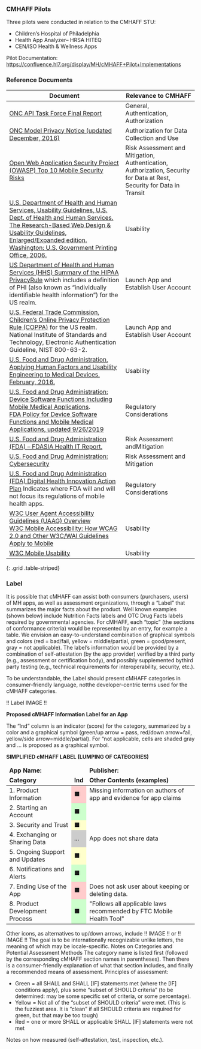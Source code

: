 ### CMHAFF Pilots

Three pilots were conducted in relation to the CMHAFF STU:
* Children’s Hospital of Philadelphia
* Health App Analyzer– HRSA HITEQ
* CEN/ISO Health & Wellness Apps

Pilot Documentation: https://confluence.hl7.org/display/MH/cMHAFF+Pilot+Implementations

### Reference Documents

| Document | Relevance to CMHAFF |
| --- | --- |
| [ONC API Task Force Final Report](https://www.healthit.gov/facas/sites/faca/files/HITJC_APITF_Recommendations.pdf) | General, Authentication, Authorization | 
| [ONC Model Privacy Notice (updated December, 2016)](https://www.healthit.gov/sites/default/files/2016_model_privacy_notice.pdf) | Authorization for Data Collection and Use |
| [Open Web Application Security Project (OWASP) Top 10 Mobile Security Risks](https://www.owasp.org/index.php/Mobile_Top_10_2016-Top_10) | Risk Assessment and Mitigation, Authentication, Authorization, Security for Data at Rest, Security for Data in Transit | 
| [U.S. Department of Health and Human Services, Usability Guidelines, U.S. Dept. of Health and Human Services. The Research-Based Web Design & Usability Guidelines, Enlarged/Expanded edition. Washington: U.S. Government Printing Office, 2006.](https://www.usability.gov/sites/default/files/documents/guidelines_book.pdf) | Usability | 
| [US Department of Health and Human Services (HHS) Summary of the HIPAA PrivacyRule](https://www.hhs.gov/hipaa/for-professionals/privacy/laws-regulations/) which includes a definition of PHI (also known as “individually identifiable health information”) for the US realm. | Launch App and Establish User Account | 
| [U.S. Federal Trade Commission, Children’s Online Privacy Protection Rule (COPPA)](https://www.ftc.gov/tips-advice/business-center/guidance/complying-coppa-frequently-askedquestions) for the US realm. National Institute of Standards and Technology, Electronic Authentication Guideline, NIST 800-63-2. | Launch App and Establish User Account | 
| [U.S. Food and Drug Administration. Applying Human Factors and Usability Engineering to Medical Devices. February, 2016.](https://www.fda.gov/downloads/MedicalDevices/.../UCM259760.pdf) | Usability | 
| [U.S. Food and Drug Administration: Device Software Functions Including Mobile Medical Applications](https://www.fda.gov/medical-devices/digital-health-center-excellence/device-software-functionsincluding-mobile-medical-applications). <br/>[FDA Policy for Device Software Functions and Mobile Medical Applications, updated 9/26/2019](https://www.fda.gov/regulatory-information/search-fda-guidance-documents/policy-device-softwarefunctions-and-mobile-medical-applications) | Regulatory Considerations | 
| [U.S. Food and Drug Administration (FDA) – FDASIA Health IT Report.](https://www.fda.gov/downloads/AboutFDA/CentersOffices/OfficeofMedicalProductsandTobacco/CDRH/CDRHReports/UCM391521.pdf) | Risk Assessment andMitigation | 
| [U.S. Food and Drug Administration: Cybersecurity](https://www.fda.gov/medical-devices/digital-healthcenter-excellence/cybersecurity) | Risk Assessment and Mitigation | 
| [U.S. Food and Drug Administration (FDA) Digital Health Innovation Action Plan](https://www.fda.gov/downloads/MedicalDevices/DigitalHealth/UCM568735.pdf) Indicates where FDA will and will not focus its regulations of mobile health apps. | Regulatory Considerations | 
| [W3C User Agent Accessibility Guidelines (UAAG) Overview](https://www.w3.org/WAI/intro/uaag.php)<br/>[W3C Mobile Accessibility: How WCAG 2.0 and Other W3C/WAI Guidelines Apply to Mobile](http://www.w3.org/TR/mobile-accessibility-mapping/) | Usability | 
| [W3C Mobile Usability](http://www.w3.org/WAI/mobile/) | Usability | 
{: .grid .table-striped}

### Label

It is possible that cMHAFF can assist both consumers (purchasers, users) of MH apps, as well as assessment organizations, through a “Label” that summarizes the major facts about the product. Well known examples (shown below) include Nutrition Facts labels and OTC Drug Facts labels
required by governmental agencies. For cMHAFF, each “topic” (the sections of conformance criteria) would be represented by an entry, for example a table. We envision an easy-to-understand combination of graphical symbols and colors (red = bad/fail, yellow = middle/partial, green = good/present, gray = not applicable). The label’s information would be provided by a combination of self-attestation (by the app provider) verified by a third party (e.g., assessment or certification body), and possibly supplemented bythird party testing (e.g., technical requirements for interoperability, security, etc.).

To be understandable, the Label should present cMHAFF categories in consumer-friendly language, notthe developer-centric terms used for the
cMHAFF categories.

!! Label IMAGE !!

**Proposed cMHAFF Information Label for an App**

The “Ind” column is an indicator (score) for the category, summarized by a color and a graphical symbol (green/up arrow = pass, red/down arrow=fail, yellow/side arrow=middle/partial). For “not applicable, cells are shaded gray and … is proposed as a graphical symbol.

**SIMPLIFIED cMHAFF LABEL (LUMPING OF CATEGORIES)**

 <table class="grid">
        <thead>
            <tr>
                <td colspan="2"><strong>App Name:</strong></td>
                <td colspan="2"><strong>Publisher:</strong></td>
            </tr>
            <tr>
                <td><strong>Category</strong></td>
                <td><strong>Ind</strong></td>
                <td colspan="2"><strong>Other Contents (examples)</strong></td>
            </tr>
        </thead>
        <tbody>
            <tr>
                <td>1. Product Information</td>
                <td style="background-color: #ffcccc;">&#x25A0;</td>
                <td colspan="2">Missing information on authors of app and evidence for app claims</td>
            </tr>
            <tr>
                <td>2. Starting an Account</td>
                <td style="background-color: #ccffcc;">&#x25A0;</td>
                <td colspan="2"></td>
            </tr>
            <tr>
                <td>3. Security and Trust</td>
                <td style="background-color: #ffffcc;">&#x25A0;</td>
                <td colspan="2"></td>
            </tr>
            <tr>
                <td>4. Exchanging or Sharing Data</td>
                <td style="background-color: #cccccc;">...</td>
                <td colspan="2">App does not share data</td>
            </tr>
            <tr>
                <td>5. Ongoing Support and Updates</td>
                <td style="background-color: #ffffcc;">&#x25A0;</td>
                <td colspan="2"></td>
            </tr>
            <tr>
                <td>6. Notifications and Alerts</td>
                <td style="background-color: #ccffcc;">&#x25A0;</td>
                <td colspan="2"></td>
            </tr>
            <tr>
                <td>7. Ending Use of the App</td>
                <td style="background-color: #ffcccc;">&#x25A0;</td>
                <td colspan="2">Does not ask user about keeping or deleting data.</td>
            </tr>
            <tr>
                <td>8. Product Development Process</td>
                <td style="background-color: #ccffcc;">&#x25A0;</td>
                <td colspan="2">"Follows all applicable laws recommended by FTC Mobile Health Tool"</td>
            </tr>
        </tbody>
    </table>

Other icons, as alternatives to up/down arrows, include !! IMAGE !! or !! IMAGE !! 
The goal is to be internationally recognizable unlike letters, the meaning of which may be locale-specific.
Notes on Categories and Potential Assessment Methods The category name is listed first (followed by the corresponding cMHAFF section names in parentheses). Then there is a consumer-friendly explanation of what that section includes, and finally a recommended means of assessment.
Principles of assessment:
- Green = all SHALL and SHALL [IF] statements met (where the [IF] conditions apply), plus some “subset of SHOULD criteria” (to be determined:
may be some specific set of criteria, or some percentage).
-  Yellow = Not all of the “subset of SHOULD criteria” were met. (This is the fuzziest area. It is “clean” if all SHOULD criteria are required for green, but that may be too tough)
- Red = one or more SHALL or applicable SHALL [IF] statements were not met

Notes on how measured (self-attestation, test, inspection, etc.).


